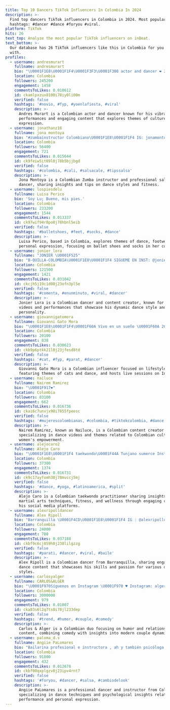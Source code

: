 ```yaml
---
title: Top 10 Dancers TikTok Influencers In Colombia In 2024
description: >-
  Find top dancers TikTok influencers in Colombia in 2024. Most popular
  hashtags: #dancer #dance #foryou #viral.
platform: TikTok
hits: 26
text_top: Analyze the most popular TikTok influencers on inBeat.
text_bottom: >-
  Our database has 26 TikTok influencers like this in Colombia for you to work
  with.
profiles:
  - username: andresmurart
    fullname: andresmurart
    bio: "\U0001F1E8\U0001F1F4\U0001F3F3️‍\U0001F308 actor and dancer ❤️ 250k? \U0001F9F8 ig: @andresmurart"
    location: Colombia
    followers: 245200
    engagement: 1458
    commentsToLikes: 0.010612
    id: ckamlpxzux8100i78iy0li00m
    verified: false
    hashtags: '#novio, #fyp, #yoenlafiesta, #viral'
    description: >-
      Andres Murart is a Colombian actor and dancer known for his vibrant
      performances and engaging content that explores themes of culture and
      expression.
  - username: jonathanz16
    fullname: jona montoya
    bio: "#zumbainstructor Colombiano\U0001F1E8\U0001F1F4 IG: jonamontoyazumba Professional salsa dancer"
    location: Colombia
    followers: 56400
    engagement: 721
    commentsToLikes: 0.015644
    id: ck9feiw5it69l0j78b5bjjbgd
    verified: false
    hashtags: '#colombia, #cali, #salsacale, #tipssalsa'
    description: >-
      Jona Montoya is a Colombian Zumba instructor and professional salsa
      dancer, sharing insights and tips on dance styles and fitness.
  - username: lospiesdelu
    fullname: Luisa Perico
    bio: 'Soy Lu; Bueno, mis pies.'
    location: Colombia
    followers: 233200
    engagement: 1544
    commentsToLikes: 0.013337
    id: ck97wif94r8po0j78hbnl5eib
    verified: false
    hashtags: '#balletshoes, #feet, #socks, #dance'
    description: >-
      Luisa Perico, based in Colombia, explores themes of dance, footwear, and
      personal expression, focusing on ballet shoes and socks in her content.
  - username: jonier_lora
    fullname: "JONIER \U0001F525"
    bio: "B-QUILLA-COLOMBIA\U0001F1E8\U0001F1F4 SIGUEME EN INST: @jonier_lora❤️ SOY UN BEBÉ \U0001F648"
    location: Colombia
    followers: 121500
    engagement: 1421
    commentsToLikes: 0.031042
    id: ckcjh5j19c1d00j23ofn3pl5e
    verified: false
    hashtags: '#comenta, #enunminuto, #viral, #dancer'
    description: >-
      Jonier Lora is a Colombian dancer and content creator, known for engaging
      videos and performances that showcase his dynamic dance style and vibrant
      personality.
  - username: giovannigatomora
    fullname: Giovanni Gato Mora
    bio: "\U0001F1E8\U0001F1F4\U0001F60A Vivo en un sueño \U0001F60A 20k gatunos!!! \U0001F973 Live los sábados IG @giovannigatom"
    location: Colombia
    followers: 20100
    engagement: 838
    commentsToLikes: 0.030623
    id: ckb9p6ptkk21l0j23jfesd8td
    verified: false
    hashtags: '#cat, #fyp, #parat, #dancer'
    description: >-
      Giovanni Gato Mora is a Colombian influencer focused on lifestyle content,
      featuring themes of cats and dance, and hosts live sessions on Instagram.
  - username: nailuce
    fullname: Nairem Ramirez
    bio: "\U0001F917❤️"
    location: Colombia
    followers: 83100
    engagement: 662
    commentsToLikes: 0.016736
    id: ckai6c7unvjx90i7855fpeesc
    verified: false
    hashtags: '#mujerescolombianas, #colombia, #tiktokcolombia, #dance'
    description: >-
      Nairem Ramirez, known as Nailuce, is a Colombian content creator
      specializing in dance videos and themes related to Colombian culture and
      women's empowerment.
  - username: alejocaro2
    fullname: Alejo Caro
    bio: "\U0001F1E8\U0001F1F4 taekwondo\U0001F44A Tunjano sumerce Instagram : @alejocaro_"
    location: Colombia
    followers: 37300
    engagement: 1374
    commentsToLikes: 0.016731
    id: ck9c17ayfomh30j78mvccj5mj
    verified: false
    hashtags: '#dance, #yoga, #latinoamerica, #split'
    description: >-
      Alejo Caro is a Colombian taekwondo practitioner sharing insights on
      martial arts techniques, fitness, and wellness through engaging content on
      his social media platforms.
  - username: alexripolldancer
    fullname: Alex Ripoll
    bio: "Barranquilla \U0001F4CD\U0001F1E8\U0001F1F4 IG : @alexripolldancer"
    location: Colombia
    followers: 24000
    engagement: 780
    commentsToLikes: 0.037188
    id: ckbf9c6cj059h0j238lilgzzg
    verified: false
    hashtags: '#parati, #dancer, #viral, #baile'
    description: >-
      Alex Ripoll is a Colombian dancer from Barranquilla, sharing engaging
      dance content that showcases his skills and passion for various dance
      styles.
  - username: carlosyalger
    fullname: CARLOS&ALGER
    bio: "\U0001F970Síguenos en Instagram \U0001F970 ♥️ Instagram: alger_quintero / oficialcarlosl ♥️"
    location: Colombia
    followers: 3000000
    engagement: 979
    commentsToLikes: 0.01007
    id: cka83s6l2q7ts0i78jl233dep
    verified: false
    hashtags: '#trend, #humor, #couple, #comedy'
    description: >-
      Carlos & Alger is a Colombian duo focusing on humor and relationship-based
      content, combining comedy with insights into modern couple dynamics.
  - username: paloma_d.s
    fullname: Angiie PaLomares
    bio: "Bailarina profesional e instructora , ah y también psicóloga \U0001F60B\U0001F92A IG: paloma_d.s"
    location: Colombia
    followers: 91800
    engagement: 432
    commentsToLikes: 0.012678
    id: ckbf00qxplgzv0j23ipv4rnt7
    verified: false
    hashtags: '#foryou, #dancer, #salsa, #cambiodelook'
    description: >-
      Angiie PaLomares is a professional dancer and instructor from Colombia,
      specializing in dance techniques and psychological insights related to
      performance and personal expression.
---
```


